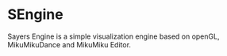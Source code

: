 # SEngine
Sayers Engine is a simple visualization engine based on openGL, MikuMikuDance and MikuMiku Editor.

